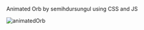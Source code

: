 Animated Orb by semihdursungul using CSS and JS

![animatedOrb](https://github.com/semihdursungul/front_end_projects/assets/114025283/aa0bea5f-dbc7-479c-abb1-b941fd4d374d)